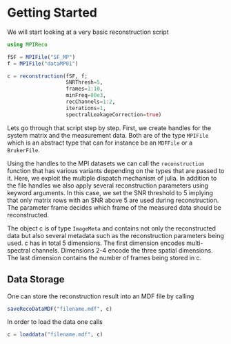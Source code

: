 # Getting Started

We will start looking at a very basic reconstruction script
```julia
using MPIReco

fSF = MPIFile("SF_MP")
f = MPIFile("dataMP01")

c = reconstruction(fSF, f;
                   SNRThresh=5,
                   frames=1:10,
                   minFreq=80e3,
                   recChannels=1:2,
                   iterations=1,
                   spectralLeakageCorrection=true)

```
Lets go through that script step by step. First, we create handles for the system
matrix and the measurement data. Both are of the type `MPIFile` which is an abstract
type that can for instance be an `MDFFile` or a `BrukerFile`.

Using the handles to the MPI datasets we can call the `reconstruction` function
that has various variants depending on the types that are passed to it. Here, we
exploit the multiple dispatch mechanism of julia. In addition to the file handles
we also apply several reconstruction parameters using keyword arguments. In this case,
we set the SNR threshold to 5 implying that only matrix rows with an SNR above 5 are used
during reconstruction. The parameter frame decides which frame of the measured data
should be reconstructed.

The object c is of type `ImageMeta` and contains not only the reconstructed data
but also several metadata such as the reconstruction parameters being used.
c has in total 5 dimensions. The first dimension encodes multi-spectral channels.
Dimensions 2-4 encode the three spatial dimensions. The last dimension contains the
number of frames being stored in c.

## Data Storage

One can store the reconstruction result into an MDF file by calling
```julia
saveRecoDataMDF("filename.mdf", c)
```
In order to load the data one calls
```julia
c = loaddata("filename.mdf", c)
```

